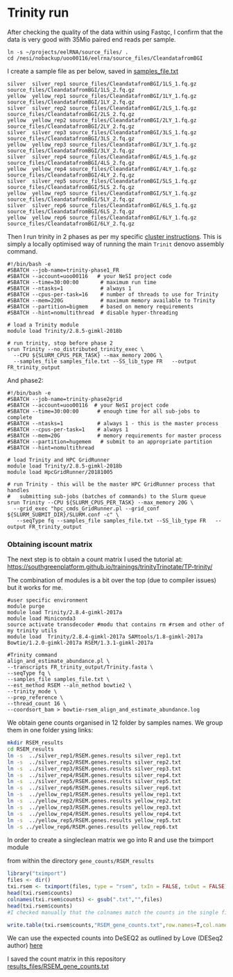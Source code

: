 # Trinity run

After checking the quality of the data within using Fastqc, I confirm that the data is very good with 35Mio paired end reads per sample.

```
ln -s ~/projects/eelRNA/source_files/ .
cd /nesi/nobackup/uoo00116/eelrna/source_files/CleandatafromBGI
```

I create a sample file as per below, saved in  [samples_file.txt](samples_files.txt)


```
silver	silver_rep1	source_files/CleandatafromBGI/1LS_1.fq.gz	source_files/CleandatafromBGI/1LS_2.fq.gz
yellow	yellow_rep1	source_files/CleandatafromBGI/1LY_1.fq.gz	source_files/CleandatafromBGI/1LY_2.fq.gz
silver	silver_rep2	source_files/CleandatafromBGI/2LS_1.fq.gz	source_files/CleandatafromBGI/2LS_2.fq.gz
yellow	yellow_rep2	source_files/CleandatafromBGI/2LY_1.fq.gz	source_files/CleandatafromBGI/2LY_2.fq.gz
silver	silver_rep3	source_files/CleandatafromBGI/3LS_1.fq.gz	source_files/CleandatafromBGI/3LS_2.fq.gz
yellow	yellow_rep3	source_files/CleandatafromBGI/3LY_1.fq.gz	source_files/CleandatafromBGI/3LY_2.fq.gz
silver	silver_rep4	source_files/CleandatafromBGI/4LS_1.fq.gz	source_files/CleandatafromBGI/4LS_2.fq.gz
yellow	yellow_rep4	source_files/CleandatafromBGI/4LY_1.fq.gz	source_files/CleandatafromBGI/4LY_2.fq.gz
silver	silver_rep5	source_files/CleandatafromBGI/5LS_1.fq.gz	source_files/CleandatafromBGI/5LS_2.fq.gz
yellow	yellow_rep5	source_files/CleandatafromBGI/5LY_1.fq.gz	source_files/CleandatafromBGI/5LY_2.fq.gz
silver	silver_rep6	source_files/CleandatafromBGI/6LS_1.fq.gz	source_files/CleandatafromBGI/6LS_2.fq.gz
yellow	yellow_rep6	source_files/CleandatafromBGI/6LY_1.fq.gz	source_files/CleandatafromBGI/6LY_2.fq.gz
```

Then I run trinity in 2 phases as per my specific [cluster instructions](https://support.nesi.org.nz/hc/en-gb/articles/360000980375-Trinity). This is simply a locally optimised way of running the main `Trinit` denovo assembly command.


```
#!/bin/bash -e
#SBATCH --job-name=trinity-phase1_FR
#SBATCH --account=uoo00116   # your NeSI project code
#SBATCH --time=30:00:00       # maximum run time
#SBATCH --ntasks=1            # always 1
#SBATCH --cpus-per-task=16    # number of threads to use for Trinity
#SBATCH --mem=220G            # maximum memory available to Trinity
#SBATCH --partition=bigmem    # based on memory requirements
#SBATCH --hint=nomultithread  # disable hyper-threading

# load a Trinity module
module load Trinity/2.8.5-gimkl-2018b

# run trinity, stop before phase 2
srun Trinity --no_distributed_trinity_exec \
  --CPU ${SLURM_CPUS_PER_TASK} --max_memory 200G \
  --samples_file samples_file.txt --SS_lib_type FR   --output FR_trinity_output
```

And phase2:
```
#!/bin/bash -e
#SBATCH --job-name=trinity-phase2grid
#SBATCH --account=uoo00116  # your NeSI project code
#SBATCH --time=30:00:00      # enough time for all sub-jobs to complete
#SBATCH --ntasks=1           # always 1 - this is the master process
#SBATCH --cpus-per-task=1    # always 1
#SBATCH --mem=20G            # memory requirements for master process
#SBATCH --partition=hugemem   # submit to an appropriate partition
#SBATCH --hint=nomultithread

# load Trinity and HPC GridRunner
module load Trinity/2.8.5-gimkl-2018b
module load HpcGridRunner/20181005

# run Trinity - this will be the master HPC GridRunner process that handles
#   submitting sub-jobs (batches of commands) to the Slurm queue
srun Trinity --CPU ${SLURM_CPUS_PER_TASK} --max_memory 20G \
  --grid_exec "hpc_cmds_GridRunner.pl --grid_conf ${SLURM_SUBMIT_DIR}/SLURM.conf -c" \
   --seqType fq --samples_file samples_file.txt --SS_lib_type FR   --output FR_trinity_output
```

### Obtaining iscount matrix


The next step is to obtain a count matrix
I used the tutorial at:
https://southgreenplatform.github.io/trainings/trinityTrinotate/TP-trinity/

The combination of modules is a bit over the top (due to compiler issues) but it works for me.

```
#user specific environment
module purge
module load Trinity/2.8.4-gimkl-2017a
module load Miniconda3
source activate transdecoder #modu that contains rm #rsem and other of my trinity utils
module load  Trinity/2.8.4-gimkl-2017a SAMtools/1.8-gimkl-2017a Bowtie/1.2.0-gimkl-2017a RSEM/1.3.1-gimkl-2017a

#Trinity command
align_and_estimate_abundance.pl \
--transcripts FR_trinity_output/Trinity.fasta \
--seqType fq \
--samples_file samples_file.txt \
--est_method RSEM --aln_method bowtie2 \
--trinity_mode \
--prep_reference \
--thread_count 16 \
--coordsort_bam > bowtie-rsem_align_and_estimate_abundance.log 
```

We obtain gene counts organised in 12 folder by samples names. We group them in one folder ysing links:

```bash
mkdir RSEM_results
cd RSEM_results
ln -s  ../silver_rep1/RSEM.genes.results silver_rep1.txt
ln -s  ../silver_rep2/RSEM.genes.results silver_rep2.txt
ln -s  ../silver_rep3/RSEM.genes.results silver_rep3.txt
ln -s  ../silver_rep4/RSEM.genes.results silver_rep4.txt
ln -s  ../silver_rep5/RSEM.genes.results silver_rep5.txt
ln -s  ../silver_rep6/RSEM.genes.results silver_rep6.txt
ln -s  ../yellow_rep1/RSEM.genes.results yellow_rep1.txt
ln -s  ../yellow_rep2/RSEM.genes.results yellow_rep2.txt
ln -s  ../yellow_rep3/RSEM.genes.results yellow_rep3.txt
ln -s  ../yellow_rep4/RSEM.genes.results yellow_rep4.txt
ln -s  ../yellow_rep5/RSEM.genes.results yellow_rep5.txt
ln -s ../yellow_rep6/RSEM.genes.results yellow_rep6.txt
```			

In order to create a singleclean matrix we go into R and use the tximport module

from within the directory  ```gene_counts/RSEM_results```

```R
library("tximport")
files <- dir()
txi.rsem <- tximport(files, type = "rsem", txIn = FALSE, txOut = FALSE)
head(txi.rsem$counts)
colnames(txi.rsem$counts) <- gsub(".txt","",files)
head(txi.rsem$counts)
#I checked manually that the colnames match the counts in the single files

write.table(txi.rsem$counts,"RSEM_gene_counts.txt",row.names=T,col.names=T,sep="\t")
```


We can use the expected counts into DeSEQ2 as outlined by Love (DESeq2 author) [here](https://support.bioconductor.org/p/90672/)

I saved the count matrix in this repository [results_files/RSEM_gene_counts.txt](results_files/RSEM_gene_counts.txt)

